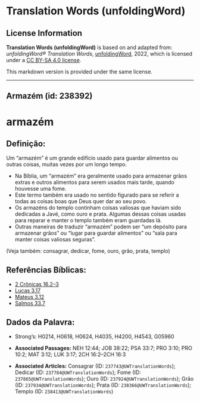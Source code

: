 # Translation Words (unfoldingWord)

## License Information

**Translation Words (unfoldingWord)** is based on and adapted from: _unfoldingWord® Translation Words_, [unfoldingWord](https://unfoldingword.org/utw), 2022, which is licensed under a [CC BY-SA 4.0 license](https://creativecommons.org/licenses/by-sa/4.0/legalcode.en).

This markdown version is provided under the same license.



--------------------------------

## Armazém (id: 238392)

armazém
=======

Definição:
----------

Um “armazém” é um grande edifício usado para guardar alimentos ou outras coisas, muitas vezes por um longo tempo.

* Na Bíblia, um “armazém” era geralmente usado para armazenar grãos extras e outros alimentos para serem usados mais tarde, quando houvesse uma fome.
* Este termo também era usado no sentido figurado para se referir a todas as coisas boas que Deus quer dar ao seu povo.
* Os armazéns do templo continham coisas valiosas que haviam sido dedicadas a Javé, como ouro e prata. Algumas dessas coisas usadas para reparar e manter o templo também eram guardadas lá.
* Outras maneiras de traduzir “armazém” podem ser “um depósito para armazenar grãos” ou “lugar para guardar alimentos” ou “sala para manter coisas valiosas seguras”.

(Veja também: consagrar, dedicar, fome, ouro, grão, prata, templo)

Referências Bíblicas:
---------------------

* [2 Crônicas 16\.2–3](https://ref.ly/2Chr16:2-2Chr16:3)
* [Lucas 3\.17](https://ref.ly/Luke3:17)
* [Mateus 3\.12](https://ref.ly/Matt3:12)
* [Salmos 33\.7](https://ref.ly/Ps33:7)

Dados da Palavra:
-----------------

* Strong’s: H0214, H0618, H0624, H4035, H4200, H4543, G05960

* **Associated Passages:** NEH 12:44; JOB 38:22; PSA 33:7; PRO 3:10; PRO 10:2; MAT 3:12; LUK 3:17; 2CH 16:2–2CH 16:3
* **Associated Articles:** Consagrar (ID: `237743@UWTranslationWords`); Dedicar (ID: `237784@UWTranslationWords`); Fome (ID: `237865@UWTranslationWords`); Ouro (ID: `237924@UWTranslationWords`); Grão (ID: `237934@UWTranslationWords`); Prata (ID: `238366@UWTranslationWords`); Templo (ID: `238413@UWTranslationWords`)


